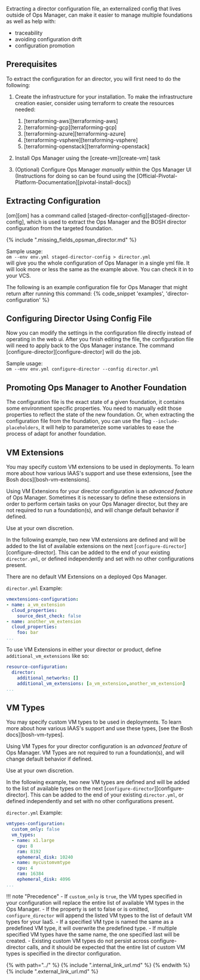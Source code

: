 Extracting a director configuration file, an externalized config that lives outside of Ops Manager, can make it easier to manage multiple foundations as well as help with:

- traceability
- avoiding configuration drift
- configuration promotion


## Prerequisites
To extract the configuration for an director, you will first need to do the following:

1. Create the infrastructure for your installation. To make the infrastructure creation easier, consider using terraform to create the resources needed:

      1. [terraforming-aws][terraforming-aws]
      1. [terraforming-gcp][terraforming-gcp]
      1. [terraforming-azure][terraforming-azure]
      1. [terraforming-vsphere][terraforming-vsphere]
      1. [terraforming-openstack][terraforming-openstack]

1. Install Ops Manager using the [create-vm][create-vm] task

1. (Optional) Configure Ops Manager _manually_ within the Ops Manager UI (Instructions for doing so can be found
using the [Official-Pivotal-Platform-Documentation][pivotal-install-docs])


## Extracting Configuration
[om][om] has a command called [staged-director-config][staged-director-config], which is used to extract
the Ops Manager and the BOSH director configuration from the targeted foundation.

{% include ".missing_fields_opsman_director.md" %}

Sample usage:  
`om --env env.yml staged-director-config > director.yml`  
will give you the whole configuration of Ops Manager in a single yml file.
It will look more or less the same as the example above. You can check it
in to your VCS.

The following is an example configuration file for Ops Manager that might return
after running this command:
{% code_snippet 'examples', 'director-configuration' %}

## Configuring Director Using Config File
Now you can modify the settings in the configuration file directly instead of
operating in the web ui. After you finish editing the file, the configuration
file will need to apply back to the Ops Manager instance. The command
[configure-director][configure-director] will do the job.

Sample usage:  
`om --env env.yml configure-director --config director.yml`  


## Promoting Ops Manager to Another Foundation
The configuration file is the exact state of a given foundation, it contains
some environment specific properties. You need to manually edit those
properties to reflect the state of the new foundation. Or, when extracting
the configuration file from the foundation, you can use the flag
`--include-placeholders`, it will help to parameterize some variables to
ease the process of adapt for another foundation.

## VM Extensions
You may specify custom VM extensions to be used in deployments.
To learn more about how various IAAS's support and use these extensions,
[see the Bosh docs][bosh-vm-extensions].

Using VM Extensions for your director configuration
is an _advanced feature_ of Ops Manager. 
Sometimes it is necessary to define these extensions
in order to perform certain tasks on your Ops Manager director,
but they are not required to run a foundation(s),
and will change default behavior if defined.

Use at your own discretion.

In the following example, two new VM extensions are defined
and will be added to the list of available extensions on the next [`configure-director`][configure-director].
This can be added to the end of your existing `director.yml`, 
or defined independently and set with no other configurations present.

There are no default VM Extensions on a deployed Ops Manager.

`director.yml` Example:
```yaml
vmextensions-configuration:
- name: a_vm_extension
  cloud_properties:
    source_dest_check: false
- name: another_vm_extension
  cloud_properties:
    foo: bar
...
```

To use VM Extensions in either your director or product,
define `additional_vm_extensions` like so:
```yaml
resource-configuration:
  director:
    additional_networks: []
    additional_vm_extensions: [a_vm_extension,another_vm_extension]
...
```

## VM Types
You may specify custom VM types to be used in deployments.
To learn more about how various IAAS's support and use these types,
[see the Bosh docs][bosh-vm-types].

Using VM Types for your director configuration
is an _advanced feature_ of Ops Manager. 
VM Types are not required to run a foundation(s),
and will change default behavior if defined.

Use at your own discretion.

In the following example, two new VM types are defined
and will be added to the list of available types on the next [`configure-director`][configure-director].
This can be added to the end of your existing `director.yml`, 
or defined independently and set with no other configurations present.

`director.yml` Example:
```yaml
vmtypes-configuration:
  custom_only: false
  vm_types:
  - name: x1.large
    cpu: 8
    ram: 8192
    ephemeral_disk: 10240
  - name: mycustomvmtype
    cpu: 4
    ram: 16384
    ephemeral_disk: 4096
...
```

!!! note "Precedence"
    - If `custom_only` is `true`,
    the VM types specified in your configuration will replace the entire list of available VM types in the Ops Manager. 
    - If the property is set to false or is omitted, 
    `configure_director` will append the listed VM types to the list of default VM types for your IaaS. 
    - If a specified VM type is named the same as a predefined VM type, it will overwrite the predefined type. 
    - If multiple specified VM types have the same name, the one specified last will be created. 
    - Existing custom VM types do not persist across configure-director calls, 
    and it should be expected that the entire list of custom VM types is specified in the director configuration.

{% with path="../" %}
    {% include ".internal_link_url.md" %}
{% endwith %}
{% include ".external_link_url.md" %}

